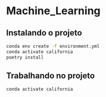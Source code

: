 # Machine_Learning

## Instalando o projeto
```bash
conda env create -f environment.yml
conda activate california
poetry install
```

## Trabalhando no projeto 
```bash
conda activate california
```